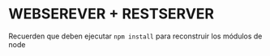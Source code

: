 # WEBSEREVER + RESTSERVER

Recuerden que deben ejecutar ```npm install``` para reconstruir los módulos de node